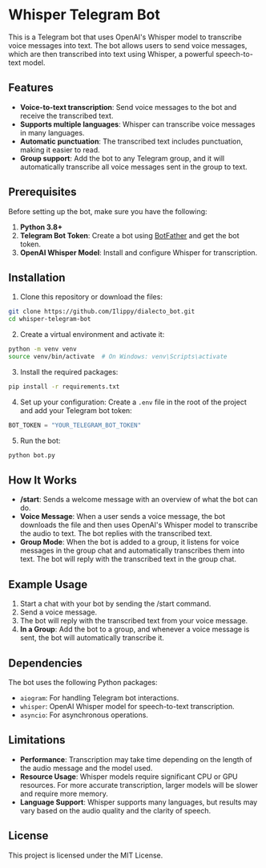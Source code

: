 # Whisper Telegram Bot
This is a Telegram bot that uses OpenAI's Whisper model to transcribe voice messages into text. 
The bot allows users to send voice messages, which are then transcribed into text using Whisper, 
a powerful speech-to-text model.

## Features
- **Voice-to-text transcription**: Send voice messages to the bot and receive the transcribed text.
- **Supports multiple languages**: Whisper can transcribe voice messages in many languages.
- **Automatic punctuation**: The transcribed text includes punctuation, making it easier to read.
- **Group support**: Add the bot to any Telegram group, and it will automatically transcribe all voice messages sent in the group to text.

## Prerequisites
Before setting up the bot, make sure you have the following:

1. **Python 3.8+**
2. **Telegram Bot Token**: Create a bot using [BotFather](https://core.telegram.org/bots#botfather) and get the bot token.
3. **OpenAI Whisper Model**: Install and configure Whisper for transcription.

## Installation
1. Clone this repository or download the files:
```bash
git clone https://github.com/Ilippy/dialecto_bot.git
cd whisper-telegram-bot
```
2. Create a virtual environment and activate it:
```bash
python -m venv venv
source venv/bin/activate  # On Windows: venv\Scripts\activate
```
3. Install the required packages:
```bash
pip install -r requirements.txt
```
4. Set up your configuration:
Create a `.env` file in the root of the project and add your Telegram bot token:
```python
BOT_TOKEN = "YOUR_TELEGRAM_BOT_TOKEN"
```
5. Run the bot:
```bash
python bot.py
```

## How It Works
* **/start**: Sends a welcome message with an overview of what the bot can do.
* **Voice Message**: When a user sends a voice message, the bot downloads the file and then uses OpenAI's Whisper model to transcribe the audio to text. The bot replies with the transcribed text.
* **Group Mode**: When the bot is added to a group, it listens for voice messages in the group chat and automatically transcribes them into text. The bot will reply with the transcribed text in the group chat.

## Example Usage
1. Start a chat with your bot by sending the /start command.
2. Send a voice message.
3. The bot will reply with the transcribed text from your voice message.
4. **In a Group**: Add the bot to a group, and whenever a voice message is sent, the bot will automatically transcribe it.

## Dependencies
The bot uses the following Python packages:

* `aiogram`: For handling Telegram bot interactions.
* `whisper`: OpenAI Whisper model for speech-to-text transcription.
* `asyncio`: For asynchronous operations.

## Limitations
* **Performance**: Transcription may take time depending on the length of the audio message and the model used.
* **Resource Usage**: Whisper models require significant CPU or GPU resources. For more accurate transcription, larger models will be slower and require more memory.
* **Language Support**: Whisper supports many languages, but results may vary based on the audio quality and the clarity of speech.

## License
This project is licensed under the MIT License.
